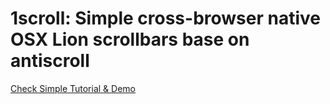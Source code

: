 # 1scroll: Simple cross-browser native OSX Lion scrollbars base on antiscroll

[Check Simple Tutorial & Demo](http://jsbin.com/usequl/4/edit)

